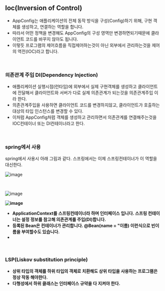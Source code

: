 ## Ioc(Inversion of Control)
- AppConfig는 애플리케이션의 전체 동작 방식을 구성(Config)하기 위해, 구현 객체를 생성하고, 연결하는 역할을 합니다.
- 따라서 어떤 정책을 변경해도 AppConfig의 구성 영역만 변경하면되기때문에 클라이언트 코드를 바꾸지 않아도 됩니다.
- 이렇듯 프로그램의 제어흐름을 직접제어하는것이 아닌 외부에서 관리하는것을 제어의 역전(IOC)라고 합니다.

  
<br>


### 의존관계 주입 DI(Dependency Injection)
- 애플리케이션 실행시점(런타임)에 외부에서 실제 구현객체를 생성하고 클라이언트에 전달해서 클라이언트와 서버가 다로 실제 의존관계가 되는것을 의존관계주입 이라 한다.
- 의존관계주입을 사용하면 클라이언트 코드를 변경하지않고, 클라이언트가 호출하는 대상의 타입 인스턴스를 변경할 수 있다.
- 이처럼 AppConfig처럼 객체를 생성하고 관리하면서 의존관계를 연결해주는것을 IOC컨테이너 또는 DI컨테이너라고 한다. 

<br>

### spring에서 사용
spring에서 사용시 아래 그림과 같다. 스프링에서는 이제 스프링컨테이너가 이 역할을 대신한다.

![image](https://github.com/MarkZiRo/spring-project/assets/37473857/a6215000-0448-444f-a9ad-54af97eee4ff)

<br>

![image](https://github.com/MarkZiRo/spring-project/assets/37473857/c49e5208-c042-460b-b1c6-a68b2b2abdd8)

<b>
  
  ![image](https://github.com/MarkZiRo/spring-project/assets/37473857/b4c8d37d-6c5b-4d94-8cad-31fa5fb75afc)


- ApplicationContext를 스프링컨테이너라 하며 인터페이스 입니다. 스프링 컨테이너는 설정 정보를 참고해 의존관계를 주입(DI)합니다.
- 등록된 Bean은 컨테이너가 관리합니다. @Bean(name = "이름) 이런식으로 빈이름을 부여할수도 있습니다.
- 


<br>

### LSP(Liskov substitution principle)
- 상위 타입의 객체를 하위 타입의 객체로 치환해도 상위 타입을 사용하는 프로그램은 정상 작동 해야한다.
- 다형성에서 하위 클래스는 인터페이스 규약을 다 지켜야 한다. 

<br>
